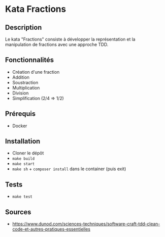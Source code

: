 # Kata Fractions

## Description
Le kata "Fractions" consiste à développer la représentation et la manipulation de fractions avec une approche TDD.

## Fonctionnalités

- Création d'une fraction
- Addition
- Soustraction
- Multiplication
- Division
- Simplification (2/4 => 1/2)

## Prérequis
- Docker

## Installation
- Cloner le dépôt
- `make build`
- `make start`
- `make sh` + `composer install` dans le container (puis exit)

## Tests
- `make test`

## Sources
- https://www.dunod.com/sciences-techniques/software-craft-tdd-clean-code-et-autres-pratiques-essentielles
